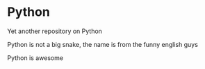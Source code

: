 # Python
Yet another repository on Python

Python is not a big snake, the name is from the funny english guys

Python is awesome
